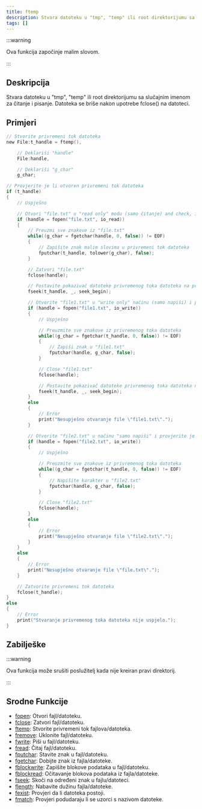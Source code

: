 ```yaml
---
title: ftemp
description: Stvara datoteku u "tmp", "temp" ili root direktorijumu sa slučajnim imenom za čitanje i pisanje.
tags: []
---
```


:::warning

Ova funkcija započinje malim slovom.

:::

## Deskripcija

Stvara datoteku u "tmp", "temp" ili root direktorijumu sa slučajnim imenom za čitanje i pisanje. Datoteka se briše nakon upotrebe fclose() na datoteci.

## Primjeri

```c
// Stvorite privremeni tok datoteka
new File:t_handle = ftemp(),

    // Deklariši "handle"
    File:handle,

    // Deklariši "g_char"
    g_char;

// Provjerite je li otvoren privremeni tok datoteka
if (t_handle)
{
    // Uspješno

    // Otvori "file.txt" u "read only" modu (samo čitanje) and check, if the file is open
    if (handle = fopen("file.txt", io_read))
    {
        // Preuzmi sve znakove iz "file.txt"
        while((g_char = fgetchar(handle, 0, false)) != EOF)
        {
            // Zapišite znak malim slovima u privremeni tok datoteka
            fputchar(t_handle, tolower(g_char), false);
        }

        // Zatvori "file.txt"
        fclose(handle);

        // Postavite pokazivač datoteke privremenog toka datoteka na prvi bajt
        fseek(t_handle, _, seek_begin);

        // Otvorite "file1.txt" u "write only" načinu (samo napiši) i provjerite je li datoteka otvorena
        if (handle = fopen("file1.txt", io_write))
        {
            // Uspješno

            // Preuzmite sve znakove iz privremenog toka datoteka
            while((g_char = fgetchar(t_handle, 0, false)) != EOF)
            {
                // Zapiši znak u "file1.txt"
                fputchar(handle, g_char, false);
            }

            // Close "file1.txt"
            fclose(handle);

            // Postavite pokazivač datoteke privremenog toka datoteka na prvi bajt
            fseek(t_handle, _, seek_begin);
        }
        else
        {
            // Error
            print("Nesupješno otvaranje file \"file1.txt\".");
        }

        // Otvorite "file2.txt" u načinu "samo napiši" i provjerite je li datoteka otvorena
        if (handle = fopen("file2.txt", io_write))
        {
            // Uspješno

            // Preuzmite sve znakove iz privremenog toka datoteka
            while((g_char = fgetchar(t_handle, 0, false)) != EOF)
            {
                // Napišite karakter u "file2.txt"
                fputchar(handle, g_char, false);
            }

            // Close "file2.txt"
            fclose(handle);
        }
        else
        {
            // Error
            print("Nesupješno otvaranje file \"file2.txt\".");
        }
    }
    else
    {
        // Error
        print("Nesupješno otvaranje file \"file.txt\".");
    }

    // Zatvorite privremeni tok datoteka
    fclose(t_handle);
}
else
{
    // Error
    print("Stvaranje privremenog toka datoteka nije uspjelo.");
}
```

## Zabilješke

:::warning

Ova funkcija može srušiti poslužitelj kada nije kreiran pravi direktorij.

:::

## Srodne Funkcije

- [fopen](fopen): Otvori fajl/datoteku.
- [fclose](fclose): Zatvori fajl/datoteku.
- [ftemp](ftemp): Stvorite privremeni tok fajlova/datoteka.
- [fremove](fremove): Uklonite fajl/datoteku.
- [fwrite](fwrite): Piši u fajl/datoteku.
- [fread](fread): Čitaj fajl/datoteku.
- [fputchar](fputchar): Stavite znak u fajl/datoteku.
- [fgetchar](fgetchar): Dobijte znak iz fajla/datoteke.
- [fblockwrite](fblockwrite): Zapišite blokove podataka u fajl/datoteku.
- [fblockread](fblockread): Očitavanje blokova podataka iz fajla/datoteke.
- [fseek](fseek): Skoči na određeni znak u fajlu/datoteci.
- [flength](flength): Nabavite dužinu fajla/datoteke.
- [fexist](fexist): Provjeri da li datoteka postoji.
- [fmatch](fmatch): Provjeri podudaraju li se uzorci s nazivom datoteke.
